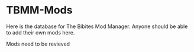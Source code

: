 # TBMM-Mods
Here is the database for The Bibites Mod Manager. Anyone should be able to add their own mods here.

Mods need to be revieved
